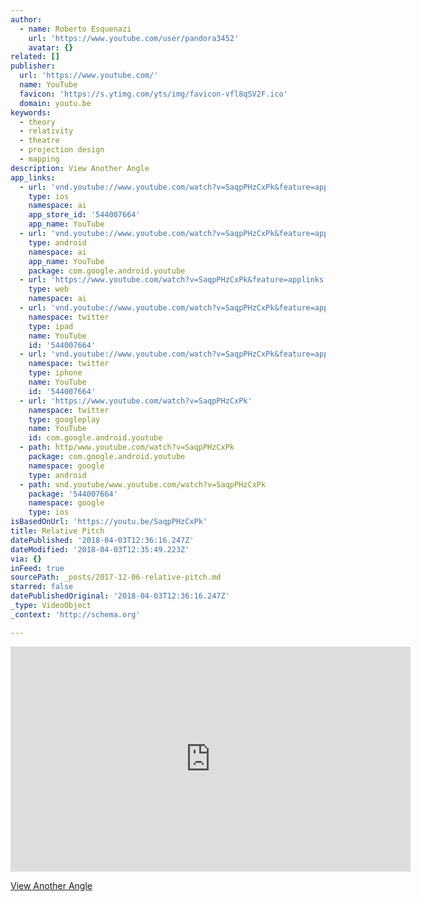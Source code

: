 ```yaml
---
author:
  - name: Roberto Esquenazi
    url: 'https://www.youtube.com/user/pandora3452'
    avatar: {}
related: []
publisher:
  url: 'https://www.youtube.com/'
  name: YouTube
  favicon: 'https://s.ytimg.com/yts/img/favicon-vfl8qSV2F.ico'
  domain: youtu.be
keywords:
  - theory
  - relativity
  - theatre
  - projection design
  - mapping
description: View Another Angle
app_links:
  - url: 'vnd.youtube://www.youtube.com/watch?v=SaqpPHzCxPk&feature=applinks'
    type: ios
    namespace: ai
    app_store_id: '544007664'
    app_name: YouTube
  - url: 'vnd.youtube://www.youtube.com/watch?v=SaqpPHzCxPk&feature=applinks'
    type: android
    namespace: ai
    app_name: YouTube
    package: com.google.android.youtube
  - url: 'https://www.youtube.com/watch?v=SaqpPHzCxPk&feature=applinks'
    type: web
    namespace: ai
  - url: 'vnd.youtube://www.youtube.com/watch?v=SaqpPHzCxPk&feature=applinks'
    namespace: twitter
    type: ipad
    name: YouTube
    id: '544007664'
  - url: 'vnd.youtube://www.youtube.com/watch?v=SaqpPHzCxPk&feature=applinks'
    namespace: twitter
    type: iphone
    name: YouTube
    id: '544007664'
  - url: 'https://www.youtube.com/watch?v=SaqpPHzCxPk'
    namespace: twitter
    type: googleplay
    name: YouTube
    id: com.google.android.youtube
  - path: http/www.youtube.com/watch?v=SaqpPHzCxPk
    package: com.google.android.youtube
    namespace: google
    type: android
  - path: vnd.youtube/www.youtube.com/watch?v=SaqpPHzCxPk
    package: '544007664'
    namespace: google
    type: ios
isBasedOnUrl: 'https://youtu.be/SaqpPHzCxPk'
title: Relative Pitch
datePublished: '2018-04-03T12:36:16.247Z'
dateModified: '2018-04-03T12:35:49.223Z'
via: {}
inFeed: true
sourcePath: _posts/2017-12-06-relative-pitch.md
starred: false
datePublishedOriginal: '2018-04-03T12:36:16.247Z'
_type: VideoObject
_context: 'http://schema.org'

---
```

<iframe src="https://cdn.embedly.com/widgets/media.html?src=https%3A%2F%2Fwww.youtube.com%2Fembed%2FSaqpPHzCxPk%3Ffeature%3Doembed&amp;url=http%3A%2F%2Fwww.youtube.com%2Fwatch%3Fv%3DSaqpPHzCxPk&amp;image=https%3A%2F%2Fi.ytimg.com%2Fvi%2FSaqpPHzCxPk%2Fhqdefault.jpg&amp;key=a715cf41cc93453ca338d350cd26f87b&amp;type=text%2Fhtml&amp;schema=youtube" width="640" height="360" scrolling="no" frameborder="0" allowfullscreen="" style=""></iframe>

[View Another Angle][0]

[0]: https://www.instagram.com/p/BXl1zkBnqB3/?taken-by=niupanama "Relative Pitch"
